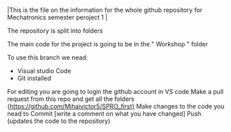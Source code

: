 |This is the file on the information for the whole github repository for Mechatronics semester peroject 1 |

The repository is split into folders

The main code for the project is going to be in the " Workshop " folder 


To use this branch we nead: 
- Visual studio Code
- Git installed


For editing you are going to login the github account in VS code
Make a pull request from this repo and get all the folders {https://github.com/Mihaivictor5/SPRO_first}
Make changes to the code you nead to
Commit [write a comment on what you have changed] 
Push (updates the code to the repository)

                            




